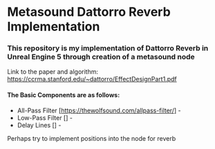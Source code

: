 # Metasound Dattorro Reverb Implementation

### This repository is my implementation of Dattorro Reverb in Unreal Engine 5 through creation of a metasound node

Link to the paper and algorithm: https://ccrma.stanford.edu/~dattorro/EffectDesignPart1.pdf

#### The Basic Components are as follows:

- All-Pass Filter [https://thewolfsound.com/allpass-filter/] - 
- Low-Pass Filter [] -
- Delay Lines [] - 

Perhaps try to implement positions into the node for reverb
